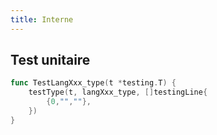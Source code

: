 ```yaml
---
title: Interne
---
```


## Test unitaire

```go
func TestLangXxx_type(t *testing.T) {
	testType(t, langXxx_type, []testingLine{
		{0,"",""},
	})
}
```
